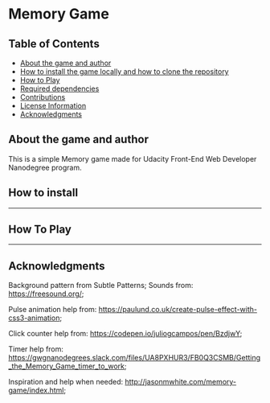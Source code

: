 # Memory Game

## Table of Contents

* [About the game and author](#about)
* [How to install the game locally and how to clone the repository](#installation)
* [How to Play](#how_to_play)
* [Required dependencies](#dependencies)
* [Contributions](#dependencies)
* [License Information](#dependencies)
* [Acknowledgments](#acknowledgments)


## About the game and author

This is a simple Memory game made for Udacity Front-End Web Developer Nanodegree program.

## How to install
-----
## How To Play
-----
## Acknowledgments

Background pattern from Subtle Patterns;
Sounds from:
https://freesound.org/;

Pulse animation help from:
https://paulund.co.uk/create-pulse-effect-with-css3-animation;

Click counter help from:
https://codepen.io/juliogcampos/pen/BzdjwY;

Timer help from: https://gwgnanodegrees.slack.com/files/UA8PXHUR3/FB0Q3CSMB/Getting_the_Memory_Game_timer_to_work;

Inspiration and help when needed: http://jasonmwhite.com/memory-game/index.html;
